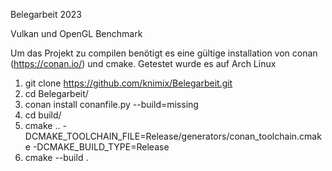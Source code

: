 Belegarbeit 2023

Vulkan und OpenGL Benchmark


Um das Projekt zu compilen benötigt es eine gültige installation von conan (https://conan.io/) und cmake.
Getestet wurde es auf Arch Linux 

1. git clone https://github.com/knimix/Belegarbeit.git
2. cd Belegarbeit/
3. conan install conanfile.py --build=missing
4. cd build/
5. cmake .. -DCMAKE_TOOLCHAIN_FILE=Release/generators/conan_toolchain.cmake -DCMAKE_BUILD_TYPE=Release
6. cmake --build .
